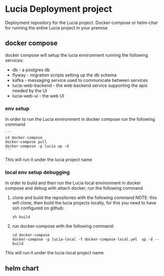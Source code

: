 # Lucia Deployment project

Deployment repository for the Lucia project.
Docker-compose or helm-char for running the entire Lucia project in your premise

## docker compose

docker compose will setup the lucia environment running the following services:

- db - a postgres db
- flyway - migration scripts setting up the db schema
- kafka - messaging service used to communicate between services
- lucia-web-backend - the web backend service supporting the apis needed by the UI
- lucia-web-ui - the web UI

### env setup

In order to run the Lucia environment in docker compose run the following command

    ```
    cd docker-compose
    docker-compose pull
    docker-compose -p lucia up -d
    ```

This will run it under the lucia project name

### local env setup debugging

In order to build and then run the Lucia local environment in docker compose and debug with attach docker, 
run the following command

1. clone and build the repositories with the following command 
   NOTE: this will clone, then build the lucia projects locally, for this you need to have ssh configured on github:

   ```
   sh build
   ```

2. run docker-compose with the following command:
   ```
   cd docker-compose
   docker-compose -p lucia-local -f docker-compose-local.yml  up -d --build
   ```

This will run it under the lucia-local project name

## helm chart

```

```
